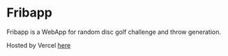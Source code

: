 # Fribapp

Fribapp is a WebApp for random disc golf challenge and throw generation.

Hosted by Vercel [here](https://fribapp-ekohvakka.vercel.app/) 
